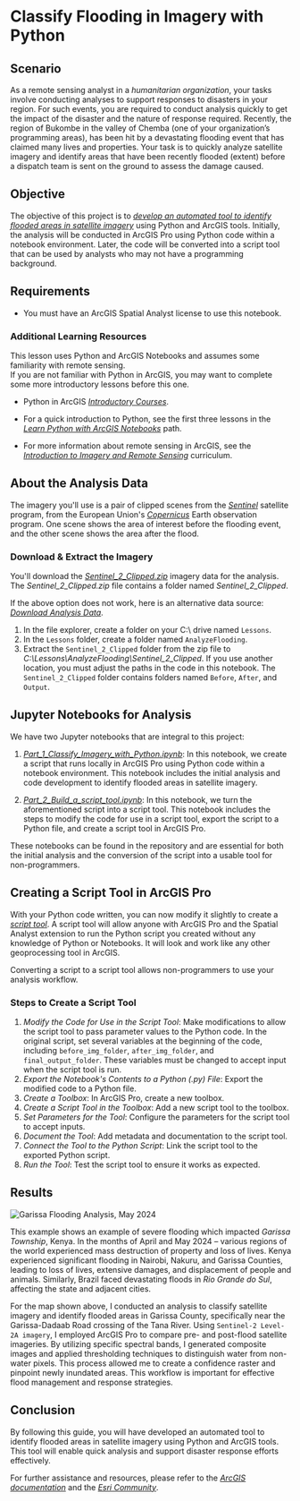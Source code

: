 # Classify Flooding in Imagery with Python 


## Scenario

As a remote sensing analyst in a *humanitarian organization*, your tasks involve conducting analyses to support responses to disasters in your region. For such events, you are required to conduct analysis quickly to get the impact of the disaster and the nature of response required. Recently, the region of Bukombe in the valley of Chemba (one of your organization’s programming areas), has been hit by a devastating flooding event that has claimed many lives and properties. Your task is to quickly analyze satellite imagery and identify areas that have been recently flooded (extent) before a dispatch team is sent on the ground to assess the damage caused.


## Objective

The objective of this project is to *[develop an automated tool to identify flooded areas in satellite imagery](https://github.com/figmulberry/classifying-flood-imagery/blob/main/AnalyzeFlooding/Custom_Tools.atbx)* using Python and ArcGIS tools. Initially, the analysis will be conducted in ArcGIS Pro using Python code within a notebook environment. Later, the code will be converted into a script tool that can be used by analysts who may not have a programming background.

## Requirements
- You must have an ArcGIS Spatial Analyst license to use this notebook.

### Additional Learning Resources
This lesson uses Python and ArcGIS Notebooks and assumes some familiarity with remote sensing.  
If you are not familiar with Python in ArcGIS, you may want to complete some more introductory lessons before this one.

- Python in ArcGIS *[Introductory Courses](www.esri.com/training/Bookmark/FKPA9BYUN)*.

- For a quick introduction to Python, see the first three lessons in the *[Learn Python with ArcGIS Notebooks](https://learn.arcgis.com/en/paths/learn-python-with-arcgis-notebooks/)* path.

- For more information about remote sensing in ArcGIS, see the *[Introduction to Imagery and Remote Sensing](https://introduction-to-remote-sensing-learngis.hub.arcgis.com/)* curriculum.



## About the Analysis Data

The imagery you'll use is a pair of clipped scenes from the *[Sentinel](https://sentinels.copernicus.eu/web/sentinel/home)* satellite program, from the European Union's *[Copernicus](https://www.copernicus.eu/en/about-copernicus)* Earth observation program. One scene shows the area of interest before the flooding event, and the other scene shows the area after the flood.

### Download & Extract the Imagery

You'll download the *[Sentinel_2_Clipped.zip](https://github.com/figmulberry/classifying-flood-imagery/tree/main/AnalyzeFlooding)* imagery data for the analysis. The *Sentinel_2_Clipped.zip* file contains a folder named *Sentinel_2_Clipped*.

If the above option does not work, here is an alternative data source: *[Download Analysis Data](https://arcgis.com/sharing/rest/content/items/9cfeb37e929a4b0484be5235da16e0bf/data)*.

1. In the file explorer, create a folder on your C:\ drive named `Lessons`.
2. In the `Lessons` folder, create a folder named `AnalyzeFlooding`.
3. Extract the `Sentinel_2_Clipped` folder from the zip file to *C:\Lessons\AnalyzeFlooding\Sentinel_2_Clipped*. If you use another location, you must adjust the paths in the code in this notebook. The `Sentinel_2_Clipped` folder contains folders named `Before`, `After`, and `Output`.

## Jupyter Notebooks for Analysis

We have two Jupyter notebooks that are integral to this project:

1. *[Part_1_Classify_Imagery_with_Python.ipynb](https://github.com/figmulberry/classifying-flood-imagery/blob/main/Part_1_Classify_Imagery_with_Python.ipynb)*: In this notebook, we create a script that runs locally in ArcGIS Pro using Python code within a notebook environment. This notebook includes the initial analysis and code development to identify flooded areas in satellite imagery.

2. *[Part_2_Build_a_script_tool.ipynb](https://github.com/figmulberry/classifying-flood-imagery/blob/main/Part_2_Build_a_script_tool.ipynb)*: In this notebook, we turn the aforementioned script into a script tool. This notebook includes the steps to modify the code for use in a script tool, export the script to a Python file, and create a script tool in ArcGIS Pro.

These notebooks can be found in the repository and are essential for both the initial analysis and the conversion of the script into a usable tool for non-programmers.

## Creating a Script Tool in ArcGIS Pro

With your Python code written, you can now modify it slightly to create a *[script tool](https://pro.arcgis.com/en/pro-app/latest/arcpy/geoprocessing_and_python/a-quick-tour-of-creating-script-tools.htm)*. A script tool will allow anyone with ArcGIS Pro and the Spatial Analyst extension to run the Python script you created without any knowledge of Python or Notebooks. It will look and work like any other geoprocessing tool in ArcGIS.

Converting a script to a script tool allows non-programmers to use your analysis workflow.

### Steps to Create a Script Tool

1. *Modify the Code for Use in the Script Tool*: Make modifications to allow the script tool to pass parameter values to the Python code. In the original script, set several variables at the beginning of the code, including `before_img_folder`, `after_img_folder`, and `final_output_folder`. These variables must be changed to accept input when the script tool is run.
2. *Export the Notebook's Contents to a Python (.py) File*: Export the modified code to a Python file.
3. *Create a Toolbox*: In ArcGIS Pro, create a new toolbox.
4. *Create a Script Tool in the Toolbox*: Add a new script tool to the toolbox.
5. *Set Parameters for the Tool*: Configure the parameters for the script tool to accept inputs.
6. *Document the Tool*: Add metadata and documentation to the script tool.
7. *Connect the Tool to the Python Script*: Link the script tool to the exported Python script.
8. *Run the Tool*: Test the script tool to ensure it works as expected.


## Results

![Garissa Flooding Analysis, May 2024](https://github.com/figmulberry/classifying-flood-imagery/blob/main/ImageFiles/GarissaFloodingEvent2024.png)

This example shows an example of severe flooding which impacted *Garissa Township*, Kenya. In the months of April and May 2024 – various regions of the world experienced mass destruction of property and loss of lives. Kenya experienced significant flooding in Nairobi, Nakuru, and Garissa Counties, leading to loss of lives, extensive damages, and displacement of people and animals. Similarly, Brazil faced devastating floods in *Rio Grande do Sul*, affecting the state and adjacent cities.

For the map shown above, I conducted an analysis to classify satellite imagery and identify flooded areas in Garissa County, specifically near the Garissa-Dadaab Road crossing of the Tana River. Using `Sentinel-2 Level-2A imagery`, I employed ArcGIS Pro to compare pre- and post-flood satellite imageries. By utilizing specific spectral bands, I generated composite images and applied thresholding techniques to distinguish water from non-water pixels. This process allowed me to create a confidence raster and pinpoint newly inundated areas. This workflow is important for effective flood management and response strategies.

## Conclusion

By following this guide, you will have developed an automated tool to identify flooded areas in satellite imagery using Python and ArcGIS tools. This tool will enable quick analysis and support disaster response efforts effectively.

For further assistance and resources, please refer to the *[ArcGIS documentation](https://www.esri.com/en-us/arcgis/products/arcgis-pro/overview)* and the *[Esri Community](https://community.esri.com/)*.